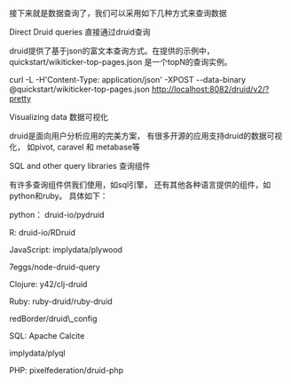 接下来就是数据查询了，我们可以采用如下几种方式来查询数据

Direct Druid queries      直接通过druid查询

druid提供了基于json的富文本查询方式。在提供的示例中，quickstart/wikiticker-top-pages.json 是一个topN的查询实例。



curl -L -H'Content-Type: application/json' -XPOST --data-binary @quickstart/wikiticker-top-pages.json [http://localhost:8082/druid/v2/?pretty](http://localhost:8082/druid/v2/?pretty)

Visualizing data 数据可视化

druid是面向用户分析应用的完美方案， 有很多开源的应用支持druid的数据可视化， 如pivot, caravel 和 metabase等

SQL and other query libraries 查询组件

有许多查询组件供我们使用，如sql引擎， 还有其他各种语言提供的组件，如python和ruby。 具体如下：

python： druid-io/pydruid

R: druid-io/RDruid

JavaScript: implydata/plywood

7eggs/node-druid-query

Clojure: y42/clj-druid

Ruby: ruby-druid/ruby-druid

redBorder/druid\\_config

SQL: Apache Calcite

implydata/plyql

PHP: pixelfederation/druid-php

